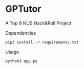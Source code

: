 # GPTutor
A Top 8 NUS Hack&Roll Project

Dependencies
```console
pip3 install -r requirements.txt
```

Usage
```console
python3 app.py
```

